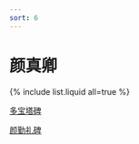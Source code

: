 ```yaml
---
sort: 6
---
```


# 颜真卿

{% include list.liquid all=true %}



[多宝塔碑](https://life696.github.io/shuFaImg/Doc_Art/yanZhenQing/%E9%A2%9C%E7%9C%9F%E5%8D%BF_%E5%A4%9A%E5%AE%9D%E5%A1%94%E7%A2%91.html)

[颜勤礼碑](https://life696.github.io/shuFaImg/Doc_Art/yanZhenQing/%E9%A2%9C%E7%9C%9F%E5%8D%BF_%E9%A2%9C%E5%8B%A4%E7%A4%BC%E7%A2%91.html)



